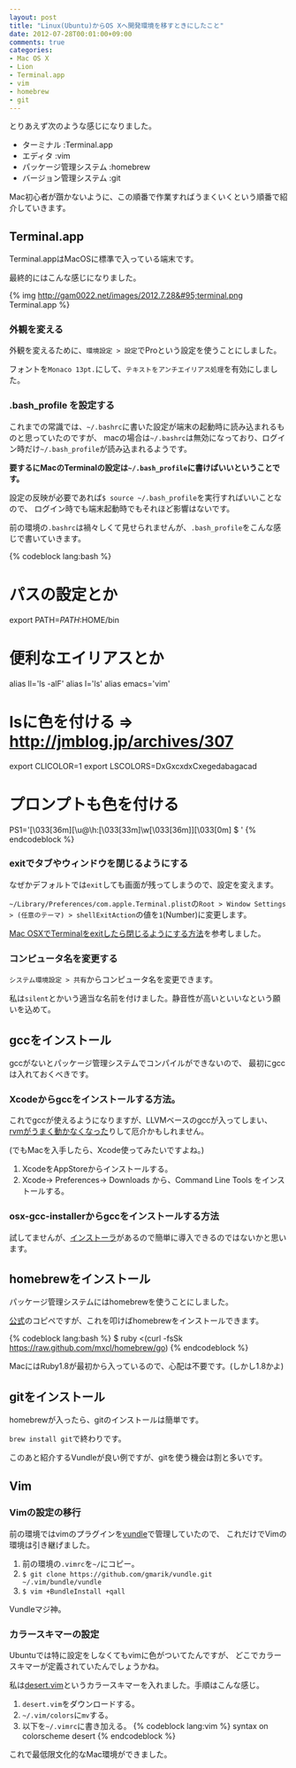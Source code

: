 ```yaml
---
layout: post
title: "Linux(Ubuntu)からOS Xへ開発環境を移すときにしたこと"
date: 2012-07-28T00:01:00+09:00
comments: true
categories: 
- Mac OS X
- Lion
- Terminal.app
- vim
- homebrew
- git
---
```


とりあえず次のような感じになりました。

* ターミナル
:Terminal.app
* エディタ
:vim
* パッケージ管理システム
:homebrew
* バージョン管理システム
:git

Mac初心者が躓かないように、この順番で作業すればうまくいくという順番で紹介していきます。

## Terminal.app

Terminal.appはMacOSに標準で入っている端末です。

最終的にはこんな感じになりました。

{% img http://gam0022.net/images/2012.7.28&#95;terminal.png Terminal.app %}

### 外観を変える

外観を変えるために、`環境設定 > 設定`でProという設定を使うことにしました。

フォントを`Monaco 13pt.`にして、`テキストをアンチエイリアス処理`を有効にしました。

### .bash&#95;profile を設定する

これまでの常識では、`~/.bashrc`に書いた設定が端末の起動時に読み込まれるものと思っていたのですが、
macの場合は`~/.bashrc`は無効になっており、ログイン時だけ`~/.bash_profile`が読み込まれるようです。

**要するにMacのTerminalの設定は`~/.bash_profile`に書けばいいということです。**

設定の反映が必要であれば`$ source ~/.bash_profile`を実行すればいいことなので、
ログイン時でも端末起動時でもそれほど影響はないです。

前の環境の`.bashrc`は禍々しくて見せられませんが、`.bash_profile`をこんな感じで書いていきます。

{% codeblock lang:bash %}
# パスの設定とか
export PATH=$PATH:$HOME/bin

# 便利なエイリアスとか
alias ll='ls -alF'
alias l='ls'
alias emacs='vim'

# lsに色を付ける => http://jmblog.jp/archives/307
export CLICOLOR=1
export LSCOLORS=DxGxcxdxCxegedabagacad

# プロンプトも色を付ける
PS1='\[\033[36m\][\u@\h:\[\033[33m\]\w\[\033[36m\]]\[\033[0m\] \$ '
{% endcodeblock %}

### exitでタブやウィンドウを閉じるようにする

なぜかデフォルトでは`exit`しても画面が残ってしまうので、設定を変えます。

`~/Library/Preferences/com.apple.Terminal.plist`の`Root > Window Settings > (任意のテーマ) > shellExitAction`の値を`1`(Number)に変更します。

[Mac OSXでTerminalをexitしたら閉じるようにする方法](http://havelog.ayumusato.com/develop/others/e180-mac-terminal-exit2close.html)を参考しました。

### コンピュータ名を変更する

`システム環境設定 > 共有`からコンピュータ名を変更できます。

私は`silent`とかいう適当な名前を付けました。静音性が高いといいなという願いを込めて。

## gccをインストール

gccがないとパッケージ管理システムでコンパイルができないので、
最初にgccは入れておくべきです。

### Xcodeからgccをインストールする方法。

これでgccが使えるようになりますが、LLVMベースのgccが入ってしまい、
[rvmがうまく動かなくなった](http://gam0022.net/blog/2012/07/27/getting-started-with-ruby-on-rails-on-mac/)りして厄介かもしれません。

(でもMacを入手したら、Xcode使ってみたいですよね。)

1. XcodeをAppStoreからインストールする。
2. Xcode-> Preferences-> Downloads から、Command Line Tools をインストールする。

### osx-gcc-installerからgccをインストールする方法

試してませんが、[インストーラ](https://github.com/kennethreitz/osx-gcc-installer/)があるので簡単に導入できるのではないかと思います。

## homebrewをインストール

パッケージ管理システムにはhomebrewを使うことにしました。

[公式](https://github.com/mxcl/homebrew/wiki/installation)のコピペですが、これを叩けばhomebrewをインストールできます。

{% codeblock lang:bash %}
$ ruby <(curl -fsSk https://raw.github.com/mxcl/homebrew/go)
{% endcodeblock %}

MacにはRuby1.8が最初から入っているので、心配は不要です。(しかし1.8かよ)

## gitをインストール

homebrewが入ったら、gitのインストールは簡単です。

`brew install git`で終わりです。

このあと紹介するVundleが良い例ですが、gitを使う機会は割と多いです。

## Vim

### Vimの設定の移行

前の環境ではvimのプラグインを[vundle](https://github.com/gmarik/vundle/)で管理していたので、
これだけでVimの環境は引き継げました。

1. 前の環境の`.vimrc`を`~/`にコピー。
2. `$ git clone https://github.com/gmarik/vundle.git ~/.vim/bundle/vundle`
3. `$ vim +BundleInstall +qall`

Vundleマジ神。

### カラースキマーの設定

Ubuntuでは特に設定をしなくてもvimに色がついてたんですが、
どこでカラースキマーが定義されていたんでしょうかね。

私は[desert.vim](http://www.vim.org/scripts/script.php?script_id=105)というカラースキマーを入れました。手順はこんな感じ。

1. `desert.vim`をダウンロードする。
2. `~/.vim/colors`に`mv`する。
3. 以下を`~/.vimrc`に書き加える。
{% codeblock lang:vim %}
syntax on
colorscheme desert
{% endcodeblock %}


これで最低限文化的なMac環境ができました。
